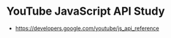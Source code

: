 YouTube JavaScript API Study
============================

* https://developers.google.com/youtube/js_api_reference